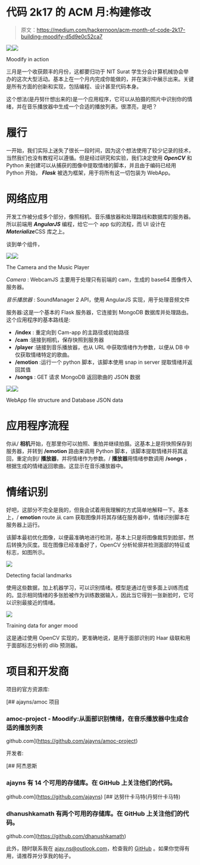 # 代码 2k17 的 ACM 月:构建修改

> 原文：<https://medium.com/hackernoon/acm-month-of-code-2k17-building-moodify-d5d9e0c52ca7>

![](img/f66e116af063236ef758745ce150a7ca.png)![](img/658231216b729e57c676e41793f25903.png)

Moodify in action

三月是一个收获颇丰的月份，这都要归功于 NIT Surat 学生分会计算机械协会举办的这次大型活动。基本上在一个月内完成你能做的，并在演示中展示出来。关键是所有方面的创新和实现，包括编程、设计甚至代码本身。

这个想法(是丹努什想出来的)是一个应用程序，它可以从拍摄的照片中识别你的情绪，并在音乐播放器中生成一个合适的播放列表。很漂亮，是吧？

# 履行

一开始，我们实际上迷失了很长一段时间，因为这个想法使用了较少记录的技术，当然我们也没有教程可以遵循。但是经过研究和实验，我们决定使用 ***OpenCV*** 和 Python 来创建可以从捕获的图像中提取情绪的脚本，并且由于编码已经用 Python 开始， ***Flask*** 被选为框架，用于将所有这一切包装为 WebApp。

# 网络应用

开发工作被分成多个部分，像照相机、音乐播放器和处理路线和数据库的服务器。所以前端用 ***AngularJS*** 编程，给它一个 app 似的流程，而 UI 设计在***Materialize***CSS 库之上。

谈到单个组件，

![](img/0a99c05acea924ec21efefb61618d3dc.png)![](img/10dc71317599a9c772356919e2235ed5.png)

The Camera and the Music Player

*Camera* : WebcamJS 主要用于处理只有前端的 cam，生成的 base64 图像传入服务器。

*音乐播放器* : SoundManager 2 API，使用 AngularJS 实现，用于处理音频文件

服务器:这是一个基本的 Flask 服务器，它连接到 MongoDB 数据库并处理路由。这个应用程序的基本路线是:

*   **/index** : 重定向到 Cam-app 的主路径或初始路径
*   **/cam** :链接到相机，保存快照到服务器
*   **/player** :链接到音乐播放器，也从 URL 中获取情绪作为参数，以便从 DB 中仅获取情绪特定的歌曲。
*   **/emotion** :运行一个 python 脚本，该脚本使用 snap in server 提取情绪并返回其值
*   **/songs** : GET 请求 MongoDB 返回歌曲的 JSON 数据

![](img/4dd4042303d4e8e04a1638bf753d8b17.png)![](img/bfcb41c41e5f0d9a4ec9124f0e023436.png)

WebApp file structure and Database JSON data

# 应用程序流程

你从/ **相机**开始，在那里你可以拍照、重拍并继续拍摄。这基本上是将快照保存到服务器，并转到 **/emotion** 路由来调用 Python 脚本，该脚本提取情绪并将其返回，重定向到/ **播放器**，并将情绪作为参数。/ **播放器**用情绪参数调用 **/songs** ，根据生成的情绪返回歌曲。这显示在音乐播放器中。

# 情绪识别

好吧，这部分不完全是我的，但我会试着用我理解的方式简单地解释一下。基本上，/ **emotion** route 从 cam 获取图像并将其存储在服务器中，情绪识别脚本在服务器上运行。

该脚本最初优化图像，以便最准确地进行检测，基本上只是将图像裁剪到脸部，然后转换为灰度。现在图像已经准备好了，OpenCV 分析轮廓并检测面部的特征或标志，如图所示。

![](img/2bc3ea62c80be518a4be9471a8a1c309.png)

Detecting facial landmarks

使用这些数据，加上机器学习，可以识别情绪。模型是通过在很多面上训练而成的。显示相同情绪的多张脸被作为训练数据输入，因此当它得到一张新脸时，它可以识别最接近的情绪。

![](img/09d2e84712a300a7cde1e30a77a00962.png)

Training data for anger mood

这是通过使用 OpenCV 实现的，更准确地说，是用于面部识别的 Haar 级联和用于面部标志分析的 dlib 预测器。

# 项目和开发商

项目的官方资源库:

[](https://github.com/ajayns/amoc-project) [## ajayns/amoc 项目

### amoc-project - Moodify:从面部识别情绪，在音乐播放器中生成合适的播放列表

github.com](https://github.com/ajayns/amoc-project) 

开发者:

[](https://github.com/ajayns) [## 阿杰恩斯

### ajayns 有 14 个可用的存储库。在 GitHub 上关注他们的代码。

github.com](https://github.com/ajayns) [](https://github.com/dhanushkamath) [## 达努什卡马特(丹努什卡马特)

### dhanushkamath 有两个可用的存储库。在 GitHub 上关注他们的代码。

github.com](https://github.com/dhanushkamath) 

此外，随时联系我在 ajay.ns@outlook.com，检查我的 [GitHub](https://github.com/ajayns) 。如果你觉得有用，请推荐并分享我的帖子。